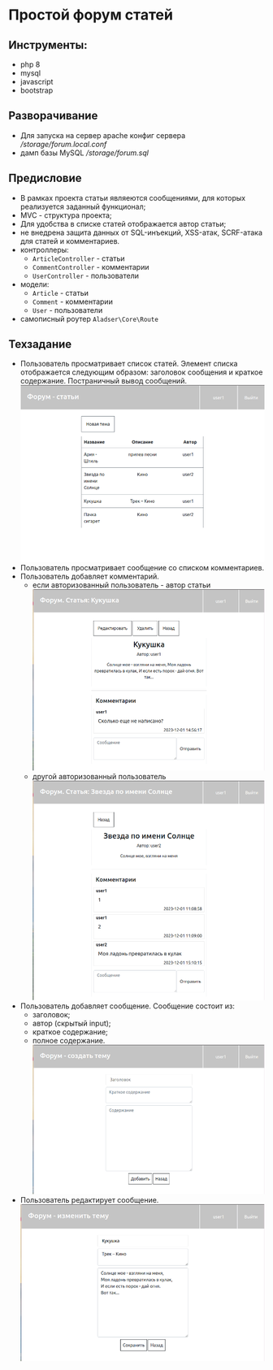 # Простой форум статей

## Инструменты:
- php 8
- mysql
- javascript
- bootstrap

## Разворачивание
- Для запуска на сервер apache конфиг сервера */storage/forum.local.conf*
- дамп базы MySQL */storage/forum.sql*

## Предисловие
* В рамках проекта статьи являеются сообщениями, для которых реализуется заданный функционал;
* MVC - структура проекта;
* Для удобства в списке статей отображается автор статьи;
* не внедрена защита данных от SQL-инъекций, XSS-атак, SCRF-атака для статей и комментариев.
* контроллеры:
    + ``ArticleController`` - статьи
    + ``CommentController`` - комментарии
    + ``UserController`` - пользователи
* модели:
    + ``Article`` - статьи
    + ``Comment`` - комментарии
    + ``User`` - пользователи
* самописный роутер ``Aladser\Core\Route``

## Техзадание
+ Пользователь просматривает список статей. Элемент списка отображается
следующим образом: заголовок сообщения и краткое содержание. Постраничный вывод сообщений.
![список статей](/storage/images/articles.png)
+ Пользователь просматривает сообщение со списком комментариев.
+ Пользователь добавляет комментарий.
    * если авторизованный пользователь - автор статьи
![список статей](/storage/images/show%20my.png)
    * другой авторизованный пользователь
![список статей](/storage/images/show.png)
+ Пользователь добавляет сообщение. Сообщение состоит из:
    * заголовок;
    * автор (скрытый input);
    * краткое содержание;
    * полное содержание.
![список статей](/storage/images/create.png)
+ Пользователь редактирует сообщение.
![список статей](/storage/images/edit.png)
